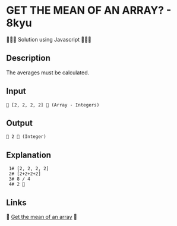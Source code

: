 # GET THE MEAN OF AN ARRAY? - 8kyu

👨🏻‍💻 Solution using Javascript 👨🏻‍💻

## Description

The averages must be calculated.

## Input

```
🥚 [2, 2, 2, 2] 🥚 (Array - Integers)
```

## Output

```
🐣 2 🐣 (Integer)
```

## Explanation

```
 1# [2, 2, 2, 2]
 2# [2+2+2+2]
 3# 8 / 4
 4# 2 🎉
```

## Links

🔗 [Get the mean of an array](https://www.codewars.com/kata/563e320cee5dddcf77000158/javascript) 🔗
